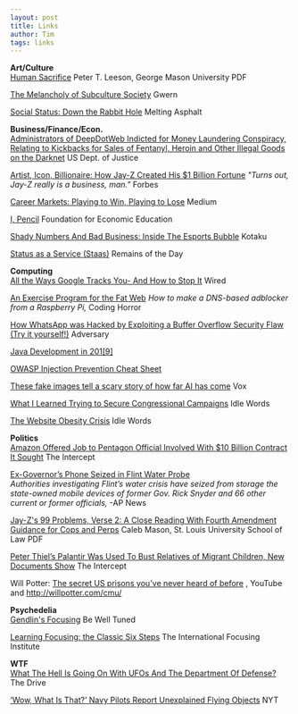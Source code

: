 ```yaml
---
layout: post
title: Links
author: Tim
tags: links
---
```


**Art/Culture**  
[Human Sacrifice](http://www.www.peterleeson.com/Human_Sacrifice.pdf) Peter T. Leeson, George Mason University PDF  

[The Melancholy of Subculture Society](https://www.gwern.net/The-Melancholy-of-Subculture-Society) Gwern  

[Social Status: Down the Rabbit Hole](https://meltingasphalt.com/social-status-down-the-rabbit-hole/) Melting Asphalt  

**Business/Finance/Econ.**  
[Administrators of DeepDotWeb Indicted for Money Laundering Conspiracy, Relating to Kickbacks for Sales of Fentanyl, Heroin and Other Illegal Goods on the Darknet](https://www.justice.gov/opa/pr/administrators-deepdotweb-indicted-money-laundering-conspiracy-relating-kickbacks-sales) US Dept. of Justice   

[Artist, Icon, Billionaire: How Jay-Z Created His $1 Billion Fortune](https://www.forbes.com/sites/zackomalleygreenburg/2019/06/03/jay-z-billionaire-worth/#4c0017d83a5f) *"Turns out, Jay-Z really is a business, man."* Forbes  

[Career Markets: Playing to Win, Playing to Lose](https://medium.com/the-unstudent/career-markets-82fb42694869) Medium  

[I, Pencil](https://fee.org/resources/i-pencil/) Foundation for Economic Education  

[Shady Numbers And Bad Business: Inside The Esports Bubble](https://kotaku.com/as-esports-grows-experts-fear-its-a-bubble-ready-to-po-1834982843) Kotaku  

[Status as a Service (Staas)](https://www.eugenewei.com/blog/2019/2/19/status-as-a-service) Remains of the Day  

**Computing**  
[All the Ways Google Tracks You- And How to Stop It](https://www.wired.com/story/google-tracks-you-privacy/) Wired  

[An Exercise Program for the Fat Web](https://blog.codinghorror.com/an-exercise-program-for-the-fat-web/) *How to make a DNS-based adblocker from a Raspberry Pi,* Coding Horror  

[How WhatsApp was Hacked by Exploiting a Buffer Overflow Security Flaw (Try it yourself!)](https://blog.adversary.io/whatsapp-hack/) Adversary  

[Java Development in 201\[9\]](https://coggle.it/diagram/WqgTTNMJtPiHph_q/t/java-development-in-2018)  

[OWASP Injection Prevention Cheat Sheet](https://github.com/OWASP/CheatSheetSeries/blob/master/cheatsheets/Injection_Prevention_Cheat_Sheet.md)   

[These fake images tell a scary story of how far AI has come](https://www.vox.com/future-perfect/2019/5/31/18645993/ai-deepfakes-gan-explained-machine-learning) Vox  

[What I Learned Trying to Secure Congressional Campaigns](https://idlewords.com/2019/05/what_i_learned_trying_to_secure_congressional_campaigns.htm) Idle Words  

[The Website Obesity Crisis](https://idlewords.com/talks/website_obesity.htm) Idle Words  

**Politics**  
[Amazon Offered Job to Pentagon Official Involved With $10 Billion Contract It Sought](https://theintercept.com/2019/06/03/amazon-defense-department-jedi-contract/) The Intercept  

[Ex-Governor’s Phone Seized in Flint Water Probe](https://apnews.com/8fae0d11e68d40ae8a294cd9fd9e2ecf)  
*Authorities investigating Flint’s water crisis have seized from storage the state-owned mobile devices of former Gov. Rick Snyder and 66 other current or former officials,* -AP News  

[Jay-Z's 99 Problems, Verse 2: A Close Reading With Fourth Amendment Guidance for Cops and Perps](https://assets.documentcloud.org/documents/3111568/LJ56-2-Mason-Article.pdf) Caleb Mason, St. Louis University School of Law PDF  

[Peter Thiel’s Palantir Was Used To Bust Relatives of Migrant Children, New Documents Show](https://theintercept.com/2019/05/02/peter-thiels-palantir-was-used-to-bust-hundreds-of-relatives-of-migrant-children-new-documents-show/) The Intercept  

Will Potter: [The secret US prisons you've never heard of before](https://www.youtube.com/watch?v=xuAAPsiD768) , YouTube and http://willpotter.com/cmu/  

**Psychedelia**  
[Gendlin's Focusing](http://bewelltuned.com/gendlins_focusing) Be Well Tuned  

[Learning Focusing: the Classic Six Steps](https://focusing.org/sixsteps#header) The International Focusing Institute  

**WTF**  
[What The Hell Is Going On With UFOs And The Department Of Defense?](https://www.thedrive.com/the-war-zone/27666/what-the-hell-is-going-on-with-ufos-and-department-of-defense) The Drive   

[‘Wow, What Is That?’ Navy Pilots Report Unexplained Flying Objects](https://www.nytimes.com/2019/05/26/us/politics/ufo-sightings-navy-pilots.html?smid=nytcore-ios-share) NYT  

